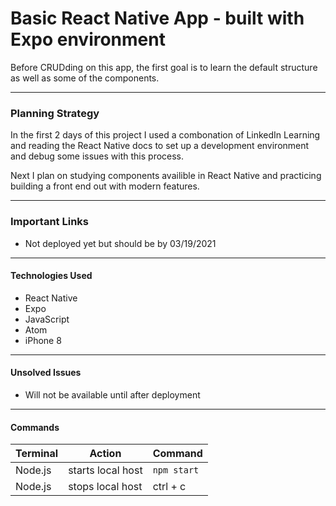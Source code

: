 
# Basic React Native App - built with Expo environment
Before CRUDding on this app, the first goal is to learn the default structure as well as some of the components.

---

### Planning Strategy
In the first 2 days of this project I used a combonation of LinkedIn Learning and reading the React Native docs to set up a development environment and debug some issues with this process.

Next I plan on studying components availible in React Native and practicing building a front end out with modern features.

---

### Important Links
- Not deployed yet but should be by 03/19/2021

---

#### Technologies Used
- React Native
- Expo
- JavaScript
- Atom
- iPhone 8

---

#### Unsolved Issues
- Will not be available until after deployment

---

#### Commands
| Terminal | Action   | Command               |
|--------|--------|------------------------|
| Node.js | starts local host | `npm start`            |
| Node.js | stops local host  | ctrl + c   |
